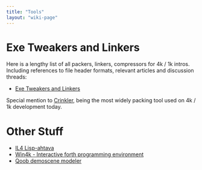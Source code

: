 ```yaml
---
title: "Tools"
layout: "wiki-page"
---
```


# Exe Tweakers and Linkers

Here is a lengthy list of all packers, linkers, compressors for 4k / 1k intros. Including references to file header formats, relevant articles and discussion threads:

* [Exe Tweakers and Linkers](exe-tweakers-and-linkers)

Special mention to [Crinkler](crinkler), being the most widely packing tool used on 4k / 1k development today.

# Other Stuff

* [IL4 Lisp-ahtava](il4-lisp-ahtava)
* [Win4k - Interactive forth programming environment](http://neoscientists.org/~plex/win4k/index.html)
* [Qoob demoscene modeler](http://qoob.weebly.com/)
